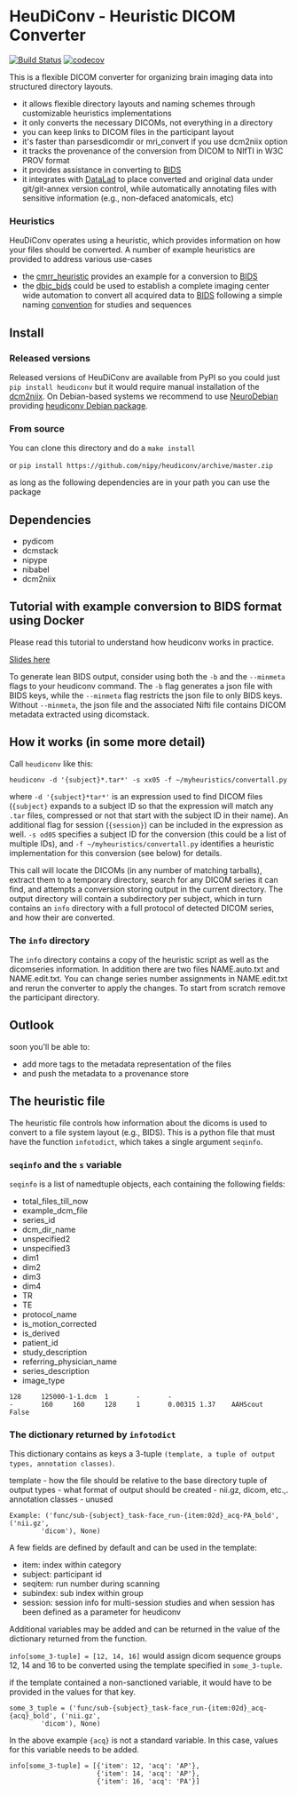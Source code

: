 # HeuDiConv - Heuristic DICOM Converter
[![Build Status](https://travis-ci.org/nipy/heudiconv.svg?branch=master)](https://travis-ci.org/nipy/heudiconv)
[![codecov](https://codecov.io/gh/nipy/heudiconv/branch/master/graph/badge.svg)](https://codecov.io/gh/nipy/heudiconv)

This is a flexible DICOM converter for organizing brain imaging data into
structured directory layouts.

- it allows flexible directory layouts and naming schemes through
  customizable heuristics implementations
- it only converts the necessary DICOMs, not everything in a directory
- you can keep links to DICOM files in the participant layout
- it's faster than parsesdicomdir or mri_convert if you use dcm2niix option
- it tracks the provenance of the conversion from DICOM to NIfTI in W3C
  PROV format
- it provides assistance in converting to [BIDS]
- it integrates with [DataLad] to place converted and original data
  under git/git-annex version control, while automatically annotating files
  with sensitive information (e.g., non-defaced anatomicals, etc)

### Heuristics

HeuDiConv operates using a heuristic, which provides information on
how your files should be converted. A number of example heuristics are
provided to address various use-cases

- the [cmrr_heuristic](heuristics/cmrr_heuristic.py) provides an
  example for a conversion to [BIDS]
- the [dbic_bids](heuristics/dbic_bids.py) could be used to establish
  a complete imaging center wide automation to convert all acquired
  data to [BIDS] following a simple naming
  [convention](https://goo.gl/o0YASC) for studies and sequences

## Install

### Released versions

Released versions of HeuDiConv are available from PyPI so you could
just `pip install heudiconv` but it would require manual installation
of the [dcm2niix](https://github.com/rordenlab/dcm2niix/).  On
Debian-based systems we recommend to use
[NeuroDebian](http://neuro.debian.net) providing
[heudiconv Debian package](http://neuro.debian.net/pkgs/heudiconv.html).

### From source

You can clone this directory and do a `make install`

or `pip install https://github.com/nipy/heudiconv/archive/master.zip`

as long as the following dependencies are in your path you can use the package

## Dependencies

- pydicom
- dcmstack
- nipype
- nibabel
- dcm2niix

## Tutorial with example conversion to BIDS format using Docker
Please read this tutorial to understand how heudiconv works in practice.

[Slides here](http://nipy.org/workshops/2017-03-boston/lectures/bids-heudiconv/#1)

To generate lean BIDS output, consider using both the `-b` and the `--minmeta` flags 
to your heudiconv command. The `-b` flag generates a json file with BIDS keys, while
the `--minmeta` flag restricts the json file to only BIDS keys. Without `--minmeta`,
the json file and the associated Nifti file contains DICOM metadata extracted using
dicomstack.

## How it works (in some more detail)

Call `heudiconv` like this:

    heudiconv -d '{subject}*.tar*' -s xx05 -f ~/myheuristics/convertall.py

where `-d '{subject}*tar*'` is an expression used to find DICOM files
(`{subject}` expands to a subject ID so that the expression will match any
`.tar` files, compressed or not that start with the subject ID in their name).
An additional flag for session (`{session}`) can be included in the expression
as well. `-s od05` specifies a subject ID for the conversion (this could be a
list of multiple IDs), and `-f ~/myheuristics/convertall.py` identifies a
heuristic implementation for this conversion (see below) for details.

This call will locate the DICOMs (in any number of matching tarballs), extract
them to a temporary directory, search for any DICOM series it can find, and
attempts a conversion storing output in the current directory. The output
directory will contain a subdirectory per subject, which in turn contains an
`info` directory with a full protocol of detected DICOM series, and how their
are converted.

### The `info` directory

The `info` directory contains a copy of the heuristic script as well as the
dicomseries information. In addition there are two files NAME.auto.txt and
NAME.edit.txt. You can change series number assignments in NAME.edit.txt and
rerun the converter to apply the changes. To start from scratch remove the
participant directory.  

## Outlook

soon you'll be able to:
- add more tags to the metadata representation of the files
- and push the metadata to a provenance store

## The heuristic file

The heuristic file controls how information about the dicoms is used to convert
to a file system layout (e.g., BIDS). This is a python file that must have the
function `infotodict`, which takes a single argument `seqinfo`.  

### `seqinfo` and the `s` variable

`seqinfo` is a list of namedtuple objects, each containing the following fields:

* total_files_till_now
* example_dcm_file
* series_id
* dcm_dir_name
* unspecified2
* unspecified3
* dim1
* dim2
* dim3
* dim4
* TR
* TE
* protocol_name
* is_motion_corrected
* is_derived
* patient_id
* study_description
* referring_physician_name
* series_description
* image_type

```
128     125000-1-1.dcm  1       -       -       
-       160     160     128     1       0.00315 1.37    AAHScout        False
```

### The dictionary returned by `infotodict`

This dictionary contains as keys a 3-tuple `(template, a tuple of output types,
 annotation classes)`.

template - how the file should be relative to the base directory
tuple of output types - what format of output should be created - nii.gz, dicom,
 etc.,.
annotation classes - unused

```
Example: ('func/sub-{subject}_task-face_run-{item:02d}_acq-PA_bold', ('nii.gz',
        'dicom'), None)
```

A few fields are defined by default and can be used in the template:

- item: index within category
- subject: participant id
- seqitem: run number during scanning
- subindex: sub index within group
- session: session info for multi-session studies and when session has been
  defined as a parameter for heudiconv

Additional variables may be added and can be returned in the value of the
dictionary returned from the function.

`info[some_3-tuple] = [12, 14, 16]` would assign dicom sequence groups 12, 14
and 16 to be converted using the template specified in `some_3-tuple`.

if the template contained a non-sanctioned variable, it would have to be
provided in the values for that key.

```
some_3_tuple = ('func/sub-{subject}_task-face_run-{item:02d}_acq-{acq}_bold', ('nii.gz',
        'dicom'), None)
```

In the above example `{acq}` is not a standard variable. In this case, values
for this variable needs to be added.

```
info[some_3-tuple] = [{'item': 12, 'acq': 'AP'},
                      {'item': 14, 'acq': 'AP'},
                      {'item': 16, 'acq': 'PA'}]
```

[BIDS]: http://bids.neuroimaging.io
[DataLad]: http://datalad.org
